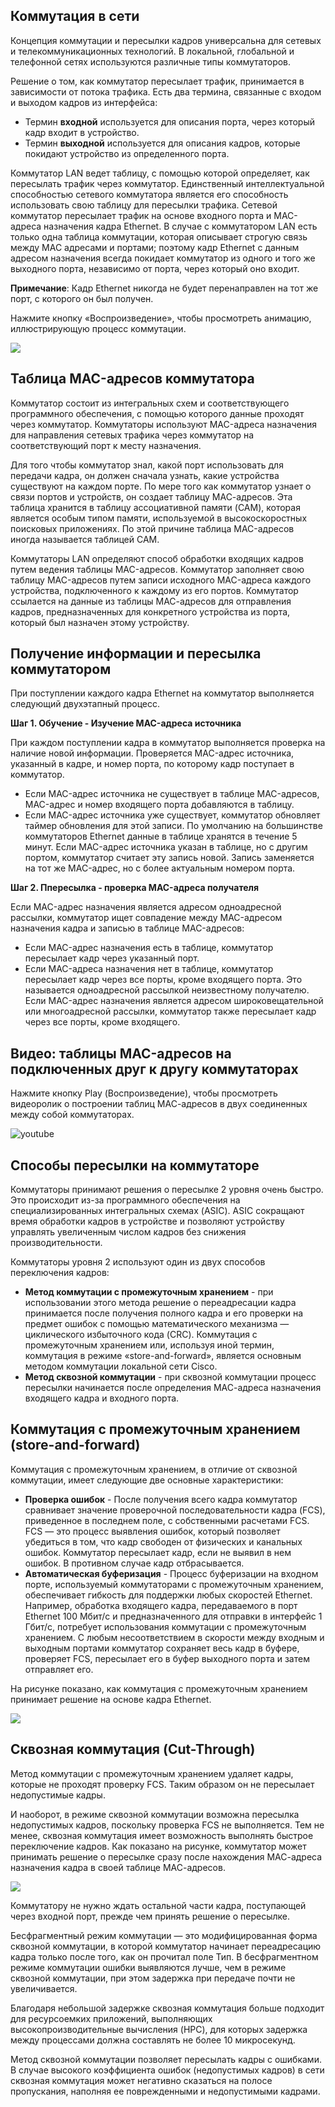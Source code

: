 <!-- 2.1.1 -->
## Коммутация в сети

Концепция коммутации и пересылки кадров универсальна для сетевых и телекоммуникационных технологий. В локальной, глобальной и телефонной сетях используются различные типы коммутаторов.

Решение о том, как коммутатор пересылает трафик, принимается в зависимости от потока трафика. Есть два термина, связанные с входом и выходом кадров из интерфейса:

* Термин **входной** используется для описания порта, через который кадр входит в устройство.
* Термин **выходной** используется для описания кадров, которые покидают устройство из определенного порта.

Коммутатор LAN ведет таблицу, с помощью которой определяет, как пересылать трафик через коммутатор. Единственный интеллектуальной способностью сетевого коммутатора является его способность использовать свою таблицу для пересылки трафика. Сетевой коммутатор пересылает трафик на основе входного порта и MAC-адреса назначения кадра Ethernet. В случае с коммутатором LAN есть только одна таблица коммутации, которая описывает строгую связь между MAC адресами и портами; поэтому кадр Ethernet с данным адресом назначения всегда покидает коммутатор из одного и того же выходного порта, независимо от порта, через который оно входит.

**Примечание**: Кадр Ethernet никогда не будет перенаправлен на тот же порт, с которого он был получен.

Нажмите кнопку «Воспроизведение», чтобы просмотреть анимацию, иллюстрирующую процесс коммутации.

![](./assets/2.1.1.gif)

<!--
показывает прямоугольник для идентификации коммутатора с 6 нумерованными квадратами для 6 коммутационных портов. Таблица MAC-адресов показывает MAC-адрес, зарегистрированный на каждый номер порта
-->

<!-- 2.1.2 -->
## Таблица MAC-адресов коммутатора

Коммутатор состоит из интегральных схем и соответствующего программного обеспечения, с помощью которого данные проходят через коммутатор. Коммутаторы используют MAC-адреса назначения для направления сетевых трафика через коммутатор на соответствующий порт к месту назначения.

Для того чтобы коммутатор знал, какой порт использовать для передачи кадра, он должен сначала узнать, какие устройства существуют на каждом порте. По мере того как коммутатор узнает о связи портов и устройств, он создает таблицу МАС-адресов. Эта таблица хранится в таблицу ассоциативной памяти (CAM), которая является особым типом памяти, используемой в высокоскоростных поисковых приложениях. По этой причине таблица MAC-адресов иногда называется таблицей CAM.

Коммутаторы LAN определяют способ обработки входящих кадров путем ведения таблицы MAC-адресов. Коммутатор заполняет свою таблицу MAC-адресов путем записи исходного MAC-адреса каждого устройства, подключенного к каждому из его портов. Коммутатор ссылается на данные из таблицы МАС-адресов для отправления кадров, предназначенных для конкретного устройства из порта, который был назначен этому устройству.

<!-- 2.1.3 -->
## Получение информации и пересылка коммутатором

При поступлении каждого кадра Ethernet на коммутатор выполняется следующий двухэтапный процесс.

**Шаг 1. Обучение - Изучение MAC-адреса источника**

При каждом поступлении кадра в коммутатор выполняется проверка на наличие новой информации. Проверяется MAC-адрес источника, указанный в кадре, и номер порта, по которому кадр поступает в коммутатор.

* Если MAC-адрес источника не существует в таблице MAC-адресов, MAC-адрес и номер входящего порта добавляются в таблицу.
* Если MAC-адрес источника уже существует, коммутатор обновляет таймер обновления для этой записи. По умолчанию на большинстве коммутаторов Ethernet данные в таблице хранятся в течение 5 минут. Если MAC-адрес источника указан в таблице, но с другим портом, коммутатор считает эту запись новой. Запись заменяется на тот же MAC-адрес, но с более актуальным номером порта.

**Шаг 2. Ппересылка - проверка MAC-адреса получателя**

Если MAC-адрес назначения является адресом одноадресной рассылки, коммутатор ищет совпадение между MAC-адресом назначения кадра и записью в таблице MAC-адресов:

* Если MAC-адрес назначения есть в таблице, коммутатор пересылает кадр через указанный порт.
* Если MAC-адреса назначения нет в таблице, коммутатор пересылает кадр через все порты, кроме входящего порта. Это называется одноадресной рассылкой неизвестному получателю. Если MAC-адрес назначения является адресом широковещательной или многоадресной рассылки, коммутатор также пересылает кадр через все порты, кроме входящего.

<!-- 2.1.4 -->
## Видео: таблицы MAC-адресов на подключенных друг к другу коммутаторах

Нажмите кнопку Play (Воспроизведение), чтобы просмотреть видеоролик о построении таблиц МАС-адресов в двух соединенных между собой коммутаторах.

![youtube](https://www.youtube.com/watch?v=fi7Ss-_9LvY)

<!-- 2.1.5 -->
## Способы пересылки на коммутаторе

Коммутаторы принимают решения о пересылке 2 уровня очень быстро. Это происходит из-за программного обеспечения на специализированных интегральных схемах (ASIC). ASIC сокращают время обработки кадров в устройстве и позволяют устройству управлять увеличенным числом кадров без снижения производительности.

Коммутаторы уровня 2 используют один из двух способов переключения кадров:

* **Метод коммутации с промежуточным хранением** - при использовании этого метода решение о переадресации кадра принимается после получения полного кадра и его проверки на предмет ошибок с помощью математического механизма — циклического избыточного кода (CRC). Коммутация с промежуточным хранением или, используя иной термин, коммутация в режиме «store-and-forward», является основным методом коммутации локальной сети Cisco.
* **Метод сквозной коммутации** - при сквозной коммутации процесс пересылки начинается после определения МАС-адреса назначения входящего кадра и входного порта.

<!-- 2.1.6 -->
## Коммутация с промежуточным хранением (store-and-forward)

Коммутация с промежуточным хранением, в отличие от сквозной коммутации, имеет следующие две основные характеристики:

* **Проверка ошибок** - После получения всего кадра коммутатор сравнивает значение проверочной последовательности кадра (FCS), приведенное в последнем поле, с собственными расчетами FCS. FCS — это процесс выявления ошибок, который позволяет убедиться в том, что кадр свободен от физических и канальных ошибок. Коммутатор пересылает кадр, если не выявил в нем ошибок. В противном случае кадр отбрасывается.
* **Автоматическая буферизация** - Процесс буферизации на входном порте, используемый коммутаторами с промежуточным хранением, обеспечивает гибкость для поддержки любых скоростей Ethernet. Например, обработка входящего кадра, передаваемого в порт Ethernet 100 Мбит/с и предназначенного для отправки в интерфейс 1 Гбит/с, потребует использования коммутации с промежуточным хранением. С любым несоответствием в скорости между входным и выходным портами коммутатор сохраняет весь кадр в буфере, проверяет FCS, пересылает его в буфер выходного порта и затем отправляет его.

На рисунке показано, как коммутация с промежуточным хранением принимает решение на основе кадра Ethernet.

![](./assets/2.1.6.png)
<!-- /courses/srwe-dl/af9ea782-34fe-11eb-b1b2-9b1b0c1f7e0d/afb5b1f2-34fe-11eb-b1b2-9b1b0c1f7e0d/assets/c9821832-1c27-11ea-af09-3b2e6521927c.svg -->

<!--
показывает диаграмму кадра ethernet и подчеркивает тот факт, что при методе с промежуточным хранением коммутатор считывает весь кадр, включая все заголовки, данные и последовательность проверки кадров перед переадресацией
-->

<!-- 2.1.7 -->
## Сквозная коммутация (Cut-Through)

Метод коммутации с промежуточным хранением удаляет кадры, которые не проходят проверку FCS. Таким образом он не пересылает недопустимые кадры.

И наоборот, в режиме сквозной коммутации возможна пересылка недопустимых кадров, поскольку проверка FCS не выполняется. Тем не менее, сквозная коммутация имеет возможность выполнять быстрое переключение кадров. Как показано на рисунке, коммутатор может принимать решение о пересылке сразу после нахождения МАС-адреса назначения кадра в своей таблице МАС-адресов.

![](./assets/2.1.7.png)
<!-- /courses/srwe-dl/af9ea782-34fe-11eb-b1b2-9b1b0c1f7e0d/afb5b1f2-34fe-11eb-b1b2-9b1b0c1f7e0d/assets/c982db81-1c27-11ea-af09-3b2e6521927c.svg -->

<!--
показывает диаграмму кадра Ethernet и подчеркивает тот факт, что при переключении коммутатор может перенаправлять кадр после считывания MAC-адреса назначения
-->

Коммутатору не нужно ждать остальной части кадра, поступающей через входной порт, прежде чем принять решение о пересылке.

Бесфрагментный режим коммутации — это модифицированная форма сквозной коммутации, в которой коммутатор начинает переадресацию кадра только после того, как он прочитал поле Тип. В бесфрагментном режиме коммутации ошибки выявляются лучше, чем в режиме сквозной коммутации, при этом задержка при передаче почти не увеличивается.

Благодаря небольшой задержке сквозная коммутация больше подходит для ресурсоемких приложений, выполняющих высокопроизводительные вычисления (HPC), для которых задержка между процессами должна составлять не более 10 микросекунд.

Метод сквозной коммутации позволяет пересылать кадры с ошибками. В случае высокого коэффициента ошибок (недопустимых кадров) в сети сквозная коммутация может негативно сказаться на полосе пропускания, наполняя ее поврежденными и недопустимыми кадрами.

<!-- 2.1.8 -->
<!-- quiz -->

